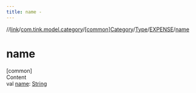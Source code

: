 ```yaml
---
title: name -
---
```

//[link](../../../../index.md)/[com.tink.model.category](../../../index.md)/[[common]Category](../../index.md)/[Type](../index.md)/[EXPENSE](index.md)/[name](name.md)



# name  
[common]  
Content  
val [name](name.md): [String](https://kotlinlang.org/api/latest/jvm/stdlib/kotlin/-string/index.html)  



